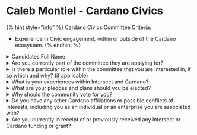 # Caleb Montiel - Cardano Civics

{% hint style="info" %}
Cardano Civics Committee Criteria:

* Experience in Civic engagement, within or outside of the Cardano ecosystem.
{% endhint %}

<details>

<summary>Candidates Full Name</summary>

Caleb Montiel

</details>



<details>

<summary>Are you currently part of the committee they are applying for?</summary>

No

</details>



<details>

<summary>Is there a particular role within the committee that you are interested in, if so which and why? (if applicable)</summary>

The role I’m most interested in is overseeing the proposal process, ensuring that every proposal is treated with proper due diligence and care. I’m committed to making Cardano governance accessible, fair, and transparent for everyone. By ensuring the integrity of this process, we can empower more people to participate and strengthen the foundation of Cardano’s decentralized governance.

</details>



<details>

<summary>What is your experiences within Intersect and Cardano?</summary>

Since joining the Cardano community in 2021, I have gained a deep understanding of its core principles, which I fully support. In early 2024, I became more vocal on social media and more involved with Intersect, an organization I believe is essential to the success of Cardano’s on-chain governance. This is why I want to take on a more active role at Intersect, to help shape the future of Cardano in a meaningful way.

</details>



<details>

<summary>What are your pledges and plans should you be elected?</summary>

If elected to this role, I pledge to improve the process for submitting and funding proposals. I will advocate for standardized proposal submissions, clearer guidelines on bucket allocations, greater transparency in accounting from grantees, and the formalization of working groups. By addressing these areas, I aim to streamline the process and ensure that every proposal is handled fairly and efficiently, ultimately strengthening the governance and impact of Cardano.

</details>



<details>

<summary>Why should the community vote for you?</summary>

You should vote for me because I have consistently demonstrated a strong commitment to making a positive impact within the Cardano ecosystem, and my track record reflects this dedication. I’ve actively participated in key governance events, including the Las Vegas Constitutional Workshop, and even hosted one in Asunción, Paraguay. As a project founder, I have always prioritized transparency and inclusivity, working with notable Cardano projects like USDM and REITCircles. In August 2024, I was honored to be named a Cardano Ambassador, a role I take very seriously. My experience, dedication, and passion make me a strong advocate for the community, and I would be honored to have your support.

</details>



<details>

<summary>Do you have any other Cardano affiliations or possible conflicts of interests, including you as an individual or an enterprise you are associated with?</summary>

In addition to being a paid individual member of Intersect, I am the founder of Cardano Curation, a digital marketing agency focused on Cardano. Since August 2024, I’ve also served as a Cardano Ambassador. I’m actively involved in the Cardano Paraguay community, which has organized two events in Asunción, including a constitutional workshop.

</details>



<details>

<summary>Are you currently in receipt of or previously received any Intersect or Cardano funding or grant?</summary>

Cardano Curation, the project I founded, is currently under contract with Intersect through a grant to produce and post 10 videos about Cardano, its decentralized governance structure, and Intersect. I have also applied for funding to start and maintain a community hub in Asunción, Paraguay.

</details>
